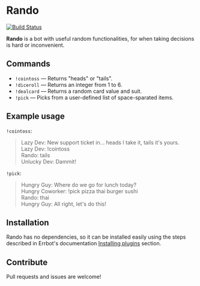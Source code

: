 # Rando

[![Build Status](https://travis-ci.org/samueldg/err-rando.svg?branch=master)](https://travis-ci.org/samueldg/err-rando)

**Rando** is a bot with useful random functionalities, for when taking decisions is hard or inconvenient.

## Commands

- `!cointoss` — Returns "heads" or "tails".
- `!diceroll` — Returns an integer from 1 to 6.
- `!dealcard` — Returns a random card value and suit.
- `!pick` — Picks from a user-defined list of space-sparated items.

## Example usage

`!cointoss`:

> Lazy Dev: New support ticket in... heads I take it, tails it's yours.  
> Lazy Dev: !cointoss  
> Rando: tails  
> Unlucky Dev: Dammit!  

`!pick`:

> Hungry Guy: Where do we go for lunch today?  
> Hungry Coworker: !pick pizza thai burger sushi  
> Rando: thai  
> Hungry Guy: All right, let's do this!  

## Installation

Rando has no dependencies, so it can be installed easily using the steps described in Errbot's documentation [Installing plugins](http://errbot.io/en/latest/user_guide/administration.html#installing-plugins) section.

## Contribute

Pull requests and issues are welcome!
